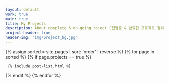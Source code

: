 ```yaml
---
layout: default
work: true
main: true
title: My Projects
description: About complete & on-going roject (진행중 & 완료한 프로젝트 정리)  
project-header: true
header-img: "img/project_bg.jpg"
---
```


<div class="catalogue">
{% assign sorted = site.pages | sort: 'order' | reverse %}
{% for page in sorted %}
{% if page.projects == true %}

     {% include post-list.html %}

{% endif %}
{% endfor %}
</div>
